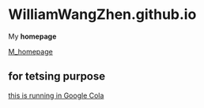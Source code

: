 # WilliamWangZhen.github.io
My **homepage**

[M_homepage](https://dream.ca)

## for tetsing purpose

[this is running in Google Cola](https://colab.research.google.com/drive/1VLDcQ6VEIHMO-RgkkRNcPkTySsVyj04d#scrollTo=CShmao_F2V1E)
